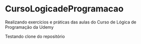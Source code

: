# CursoLogicadeProgramacao
Realizando exercícios e práticas das aulas do Curso de Lógica de Programação da Udemy

Testando clone do repositório
